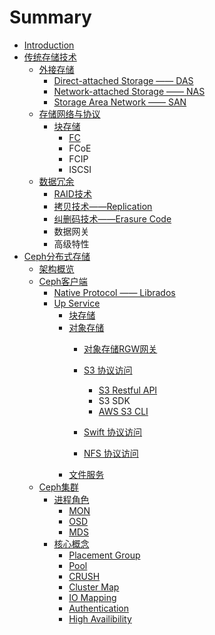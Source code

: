 # Summary

* [Introduction](README.md)
* [传统存储技术](传统存储技术.md)
  * [外接存储](外接存储.md)
    * [Direct-attached Storage —— DAS](direct-attached-storage-——-das.md)
    * [Network-attached Storage —— NAS](network-attached-storage-——-nas.md)
    * [Storage Area Network —— SAN](storage-area-network-——-san.md)
  * [存储网络与协议](网络与协议.md)
    * [块存储](块存储.md)
      * [FC](fc网络.md)
      * FCoE
      * FCIP
      * ISCSI
  * [数据冗余](数据冗余.md)
    * [RAID技术](raid.md)
    * [拷贝技术——Replication](replication.md)
    * [纠删码技术——Erasure Code](纠删码技术——erasure-code.md)
    * 数据网关
    * 高级特性
* [Ceph分布式存储](ceph分布式存储.md)
  * [架构概览](架构概览.md)
  * [Ceph客户端](ceph客户端.md)
    * [Native Protocol —— Librados](base.md)
    * [Up Service](up-service.md)
      * [块存储](块存储.md)
      * [对象存储](对象存储.md)
        * [对象存储RGW网关](对象存储rgw网关.md)

        * [S3 协议访问](aws-s3-访问方式.md)
          * [S3 Restful API](#) 
          * S3 SDK
          * [AWS S3 CLI](#)
        * [Swift 协议访问](swift-协议访问.md)
        * [NFS 协议访问](nfs-协议访问.md)
      * [文件服务](文件服务.md)
  * [Ceph集群](ceph集群.md)
    * [进程角色](daemon角色.md)
      * [MON](mon.md)
      * [OSD](osd.md)
      * [MDS](mds.md)
    * [核心概念](核心概念.md)
      * [Placement Group](placement-group.md)
      * [Pool](pool.md)
      * [CRUSH](crush.md)
      * [Cluster Map](cluster-map.md)
      * [IO Mapping](io-mapping.md)
      * [Authentication](authentication.md)
      * [High Availibility](high-availibility.md)



